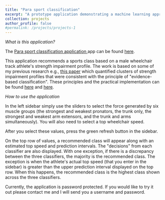 ```yaml
---
title: "Para sport classification"
excerpt: "A prototype application demonstrating a machine learning approach to advise a class for a given strength impairment profile <br/><img src='/images/wheeltrack.png'>"
collection: projects
author_profile: false
#permalink: /projects/projects-1
--- 
```



*What is this application?*  


The <a href="https://gamespeed.shinyapps.io/paraclass/" target="_blank">Para sport classification application </a> app can be found <a href="https://gamespeed.shinyapps.io/paraclass/" target="_blank">here</a>.


This application recommends a sports class based on a male wheelchair track athlete's strength impairment profile. The work is based on some of my previous research e.g., <a href="https://pubmed.ncbi.nlm.nih.gov/29175826/" target="_blank">this paper</a> which quantified clusters of strength impairment profiles that were consistent with the principle of "evidence-based classification". These principles and the practical implementation can be found <a href="https://pubmed.ncbi.nlm.nih.gov/25134747/" target="_blank">here</a> and <a href="https://pubmed.ncbi.nlm.nih.gov/29627091/" target="_blank">here</a>.


*How to use the application*  

In the left sidebar simply use the sliders to select the force generated by six muscle groups (the strongest and weakest pronators, the trunk only, the strongest and weakest arm extensors, and the trunk and arms simultaneously). You will also need to select a top wheelchair speed.

After you select these values, press the green refresh button in the sidebar.

On the top row of values, a recommended class will appear along with an estimated top speed and prediction intervals. The "decisions" from each classifier are also displayed. With one exception, if there is a discrepancy between the three classifiers, the majority is the recommended class. The exception is when the athlete's actual top speed (that you enter in the sidebar) is greater than the upper prediction interval displayed on the top row. When this happens, the recommended class is the highest class shown across the three classifiers.

Currently, the application is password protected. If you would like to try it out please contact me and I will send you a username and password.    

